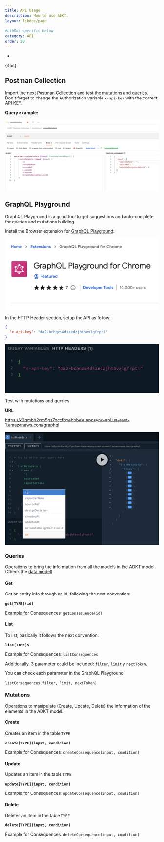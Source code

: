 ```yaml
---
title: API Usage
description: How to use ADKT.
layout: libdoc/page

#LibDoc specific below
category: API
order: 30
---
```

* 
{:toc}

## Postman Collection

Import the next [Postman Collection](assets/ADKT%20Postman%20Collection.postman_collection.json) and test the mutations and queries. Don't forget to change the Authorization variable `x-api-key` with the correct API KEY.

**Query example:**

![Postman example](assets/postman.png)

## GraphQL Playground

GraphQL Playground is a good tool to get suggestions and auto-complete for queries and mutations building.

Install the Browser extension for [GraphQL Playground](https://chrome.google.com/webstore/detail/graphql-playground-for-ch/kjhjcgclphafojaeeickcokfbhlegecd/related):


![GraphQL Playground](assets/graphql-playground-chrome-ext.png)

In the HTTP Header section, setup the API as follow:

```json
{
  "x-api-key": "da2-bchqzs4dizedzjhtbvxlgfrpti"
}
```

![API KEY setup](assets/api-key.png)


Test with mutations and queries:

**URL** 

https://x2qmbh2qm5gs7gczfbxebbbeie.appsync-api.us-east-1.amazonaws.com/graphql

![Query in Playground](assets/playground.png)

### Queries

Operations to bring the information from all the models in the ADKT model. (Check the [data model](./adkt-models.html))

#### Get

Get an entity info through an id, following the next convention:

**`get[TYPE](id)`**

Example for Consequences: `getConsequence(id)`

#### List

To list, basically it follows the next convention:

**`list[TYPE]s`**

Example for Consequences: `listConsequences`

Additionally, 3 parameter could be included: `filter`, `limit` y `nextToken`.

You can check each parameter in the GraphQL Playground

`listConsequences(filter, limit, nextToken)`

### Mutations

Operations to manipulate (Create, Update, Delete) the information of the elements in the ADKT model.

#### Create

Creates an item in the table `TYPE`

**`create[TYPE](input, condition)`**

Example for Consequences: `createConsequence(input, condition)`

#### Update

Updates an item in the table `TYPE`

**`update[TYPE](input, condition)`**

Example for Consequences: `updateConsequence(input, condition)`

#### Delete

Deletes an item in the table `TYPE`

**`delete[TYPE](input, condition)`**

Example for Consequences: `deleteConsequence(input, condition)`